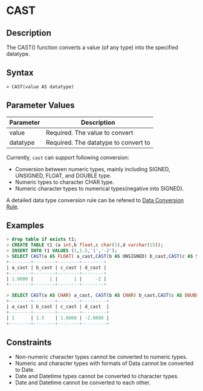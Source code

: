 # **CAST**

## **Description**

The CAST() function converts a value (of any type) into the specified datatype.

## **Syntax**

```
> CAST(value AS datatype)

```

## **Parameter Values**

|  Parameter   | Description  |
|  ----  | ----  |
| value  | Required. The value to convert |
| datatype  | Required. The datatype to convert to |

Currently, `cast` can support following conversion:

* Conversion between numeric types, mainly including SIGNED, UNSIGNED, FLOAT, and DOUBLE type.
* Numeric types to character CHAR type.
* Numeric character types to numerical types(negative into SIGNED).

A detailed data type conversion rule can be refered
to [Data Conversion Rule](../../../../Data-Types/data-type-conversion.md).

## **Examples**

```sql
> drop table if exists t1;
> CREATE TABLE t1 (a int,b float,c char(1),d varchar(15));
> INSERT INTO t1 VALUES (1,1.5,'1','-2');
> SELECT CAST(a AS FLOAT) a_cast,CAST(b AS UNSIGNED) b_cast,CAST(c AS SIGNED) c_cast, CAST(d AS SIGNED) d_cast from t1;
+--------+--------+--------+--------+
| a_cast | b_cast | c_cast | d_cast |
+--------+--------+--------+--------+
| 1.0000 |      1 |      1 |     -2 |
+--------+--------+--------+--------+

> SELECT CAST(a AS CHAR) a_cast, CAST(b AS CHAR) b_cast,CAST(c AS DOUBLE) c_cast, CAST(d AS FLOAT) d_cast from t1;
+--------+--------+--------+---------+
| a_cast | b_cast | c_cast | d_cast  |
+--------+--------+--------+---------+
| 1      | 1.5    | 1.0000 | -2.0000 |
+--------+--------+--------+---------+
```

## **Constraints**

* Non-numeric character types cannot be converted to numeric types.
* Numeric and character types with formats of Data cannot be converted to Date.
* Date and Datetime types cannot be converted to character types.
* Date and Datetime cannot be converted to each other.
